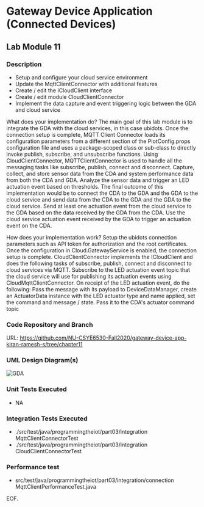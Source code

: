 # Gateway Device Application (Connected Devices)

## Lab Module 11


### Description
  - Setup and configure your cloud service environment
  - Update the MqttClientConnector with additional features
  - Create / edit the ICloudClient interface
  - Create / edit module CloudClientConnector
  - Implement the data capture and event triggering logic between the GDA and cloud service

What does your implementation do? 
The main goal of this lab module is to integrate the GDA with the cloud services, in this case ubidots. Once the connection setup is complete, MQTT Client Connector loads its configuration parameters from a different section of the PiotConfig.props configuration file and uses a package-scoped class or sub-class to directly invoke publish, subscribe, and unsubscribe functions. Using CloudClientConnector, MQTTClientConnector is used to handle all the messaging tasks like subscribe, publish, connect and disconnect. Capture, collect, and store sensor data from the CDA and system performance data from both the CDA and GDA. Analyze the sensor data and trigger an LED actuation event based on thresholds. The final outcome of this implementation would be to connect the CDA to the GDA and the GDA to the cloud service and send data from the CDA to the GDA and the GDA to the cloud service. Send at least one actuation event from the cloud service to the GDA based on the data received by the GDA from the CDA. Use the cloud service actuation event received by the GDA to trigger an actuation event on the CDA.

How does your implementation work?
Setup the ubidots connection parameters such as API token for authorization and the root certificates. Once the configuration in Cloud.GatewayService is enabled, the connection setup is complete. CloudClientConnector implements the ICloudClient and does the following tasks of subscribe, publish, connect and disconnect to cloud services via MQTT. Subscribe to the LED actuation event topic that the cloud service will use for publishing its actuation events using CloudMqttClientConnector. On receipt of the LED actuation event, do the following:
Pass the message with its payload to DeviceDataManager, create an ActuatorData instance with the LED actuator type and name applied, set the command and message / state. Pass it to the CDA's actuator command topic

### Code Repository and Branch

URL: https://github.com/NU-CSYE6530-Fall2020/gateway-device-app-kiran-ramesh-s/tree/chapter11

### UML Design Diagram(s)

![GDA](https://github.com/NU-CSYE6530-Fall2020/gateway-device-app-kiran-ramesh-s/blob/chapter11/uml/lab11_GDA.png?raw=true)


### Unit Tests Executed
 - NA

### Integration Tests Executed

 - ./src/test/java/programmingtheiot/part03/integration MqttClientConnectorTest
 - ./src/test/java/programmingtheiot/part03/integration CloudClientConnectorTest
 
### Performance test

 - src/test/java/programmingtheiot/part03/integration/connection MqttClientPerformanceTest.java



EOF.